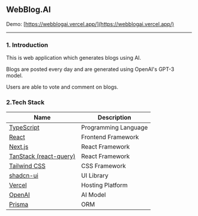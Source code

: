 ## WebBlog.AI

Demo: [https://webblogai.vercel.app/](https://webblogai.vercel.app/)

---

### 1. Introduction

This is web application which generates blogs using AI.

Blogs are posted every day and are generated using OpenAI's GPT-3 model.

Users are able to vote and comment on blogs.

### 2.Tech Stack

| Name                                                | Description          |
| --------------------------------------------------- | -------------------- |
| [TypeScript](https://www.typescriptlang.org/)       | Programming Language |
| [React](https://react.dev/)                         | Frontend Framework   |
| [Next.js](https://nextjs.org/)                      | React Framework      |
| [TanStack (react-query)](https://www.tanstack.com/) | React Framework      |
| [Tailwind CSS](https://tailwindcss.com/)            | CSS Framework        |
| [shadcn-ui](https://ui.shadcn.com/)                 | UI Library           |
| [Vercel](https://vercel.com/)                       | Hosting Platform     |
| [OpenAI](https://openai.com/)                       | AI Model             |
| [Prisma](https://www.prisma.io/)                    | ORM                  |
